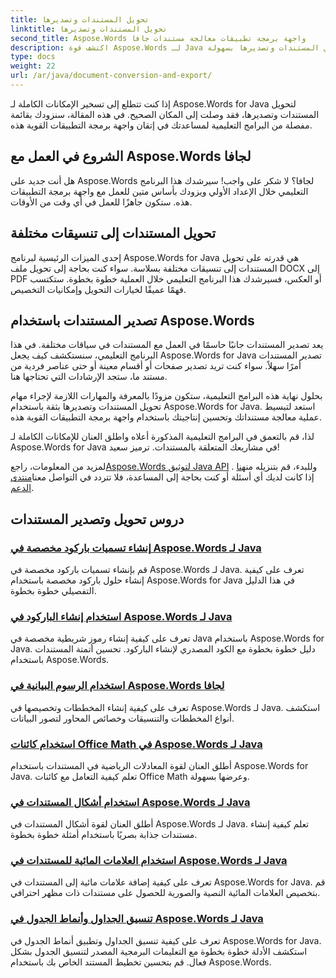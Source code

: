 ```yaml
---
title: تحويل المستندات وتصديرها
linktitle: تحويل المستندات وتصديرها
second_title: Aspose.Words واجهة برمجة تطبيقات معالجة مستندات جافا
description: اكتشف قوة Aspose.Words لـ Java في هذا الدليل الشامل. تعرف على كيفية تحويل المستندات وتصديرها بسهولة.
type: docs
weight: 22
url: /ar/java/document-conversion-and-export/
---
```


إذا كنت تتطلع إلى تسخير الإمكانات الكاملة لـ Aspose.Words for Java لتحويل المستندات وتصديرها، فقد وصلت إلى المكان الصحيح. في هذه المقالة، سنزودك بقائمة مفصلة من البرامج التعليمية لمساعدتك في إتقان واجهة برمجة التطبيقات القوية هذه.

## الشروع في العمل مع Aspose.Words لجافا
هل أنت جديد على Aspose.Words لجافا؟ لا شكر على واجب! سيرشدك هذا البرنامج التعليمي خلال الإعداد الأولي ويزودك بأساس متين للعمل مع واجهة برمجة التطبيقات هذه. ستكون جاهزًا للعمل في أي وقت من الأوقات.

## تحويل المستندات إلى تنسيقات مختلفة
إحدى الميزات الرئيسية لبرنامج Aspose.Words for Java هي قدرته على تحويل المستندات إلى تنسيقات مختلفة بسلاسة. سواء كنت بحاجة إلى تحويل ملف DOCX إلى PDF أو العكس، فسيرشدك هذا البرنامج التعليمي خلال العملية خطوة بخطوة. ستكتسب فهمًا عميقًا لخيارات التحويل وإمكانيات التخصيص.

## تصدير المستندات باستخدام Aspose.Words
يعد تصدير المستندات جانبًا حاسمًا في العمل مع المستندات في سياقات مختلفة. في هذا البرنامج التعليمي، سنستكشف كيف يجعل Aspose.Words for Java تصدير المستندات أمرًا سهلاً. سواء كنت تريد تصدير صفحات أو أقسام معينة أو حتى عناصر فردية من مستند ما، ستجد الإرشادات التي تحتاجها هنا.

بحلول نهاية هذه البرامج التعليمية، ستكون مزودًا بالمعرفة والمهارات اللازمة لإجراء مهام تحويل المستندات وتصديرها بثقة باستخدام Aspose.Words for Java. استعد لتبسيط عملية معالجة مستنداتك وتحسين إنتاجيتك باستخدام واجهة برمجة التطبيقات القوية هذه.

لذا، قم بالتعمق في البرامج التعليمية المذكورة أعلاه واطلق العنان للإمكانات الكاملة لـ Aspose.Words for Java في مشاريعك المتعلقة بالمستندات. ترميز سعيد!

 لمزيد من المعلومات، راجع[Aspose.Words لتوثيق Java API](https://reference.aspose.com/words/java/) وللبدء، قم بتنزيله من[هنا](https://releases.aspose.com/words/java/) . إذا كانت لديك أي أسئلة أو كنت بحاجة إلى المساعدة، فلا تتردد في التواصل معنا[منتدى الدعم](https://forum.aspose.com/).

## دروس تحويل وتصدير المستندات
### [إنشاء تسميات باركود مخصصة في Aspose.Words لـ Java](./generating-custom-barcode-labels/)
قم بإنشاء تسميات باركود مخصصة في Aspose.Words لـ Java. تعرف على كيفية إنشاء حلول باركود مخصصة باستخدام Aspose.Words for Java في هذا الدليل التفصيلي خطوة بخطوة.
### [استخدام إنشاء الباركود في Aspose.Words لـ Java](./using-barcode-generation/)
تعرف على كيفية إنشاء رموز شريطية مخصصة في Java باستخدام Aspose.Words for Java. دليل خطوة بخطوة مع الكود المصدري لإنشاء الباركود. تحسين أتمتة المستندات باستخدام Aspose.Words.
### [استخدام الرسوم البيانية في Aspose.Words لجافا](./using-charts/)
تعرف على كيفية إنشاء المخططات وتخصيصها في Aspose.Words لـ Java. استكشف أنواع المخططات والتنسيقات وخصائص المحاور لتصور البيانات.
### [استخدام كائنات Office Math في Aspose.Words لـ Java](./using-office-math-objects/)
أطلق العنان لقوة المعادلات الرياضية في المستندات باستخدام Aspose.Words for Java. تعلم كيفية التعامل مع كائنات Office Math وعرضها بسهولة.
### [استخدام أشكال المستندات في Aspose.Words لـ Java](./using-document-shapes/)
أطلق العنان لقوة أشكال المستندات في Aspose.Words لـ Java. تعلم كيفية إنشاء مستندات جذابة بصريًا باستخدام أمثلة خطوة بخطوة.
### [استخدام العلامات المائية للمستندات في Aspose.Words لـ Java](./using-watermarks-to-documents/)
تعرف على كيفية إضافة علامات مائية إلى المستندات في Aspose.Words for Java. قم بتخصيص العلامات المائية النصية والصورية للحصول على مستندات ذات مظهر احترافي.
### [تنسيق الجداول وأنماط الجدول في Aspose.Words لـ Java](./formatting-tables-and-table-styles/)
تعرف على كيفية تنسيق الجداول وتطبيق أنماط الجدول في Aspose.Words for Java. استكشف الأدلة خطوة بخطوة مع التعليمات البرمجية المصدر لتنسيق الجدول بشكل فعال. قم بتحسين تخطيط المستند الخاص بك باستخدام Aspose.Words.